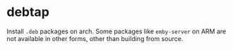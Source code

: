 # debtap

Install `.deb` packages on arch. Some packages like `emby-server` on ARM are
not available in other forms, other than building from source.
